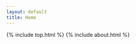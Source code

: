 ```yaml
---
layout: default
title: Home
---
```


<!-- Content sections -->
{% include top.html %}
{% include about.html %}
